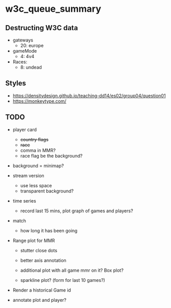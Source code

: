 # w3c_queue_summary

## Destructing W3C data
* gateways
  * 20: europe
* gameMode
  * 4: 4v4
* Races:
  * 8: undead


## Styles 
* https://densitydesign.github.io/teaching-dd14/es02/group04/question01
* https://monkeytype.com/


## TODO
* player card
  * ~~country flags~~
  * ~~race~~
  * comma in MMR?
  * race flag be the background?

* background = minimap?

* stream version
  * use less space
  * transparent background?

* time series
  * record last 15 mins, plot graph of games and players?

* match
  * how long it has been going
  

* Range plot for MMR
  * stutter close dots
  * better axis annotation
  * additional plot with all game mmr on it? Box plot?


  * sparkline plot? (form for last 10 games?)

* Render a historical Game id
  
* annotate plot and player?